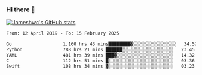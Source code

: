 ### Hi there 👋

[![Jameshwc's GitHub stats](https://github-readme-stats.vercel.app/api?username=jameshwc)](https://github.com/anuraghazra/github-readme-stats)

<!--START_SECTION:waka-->

```txt
From: 12 April 2019 - To: 15 February 2025

Go                   1,160 hrs 43 mins████████▓░░░░░░░░░░░░░░░░   34.52 %
Python               788 hrs 21 mins ██████░░░░░░░░░░░░░░░░░░░   23.45 %
YAML                 481 hrs 39 mins ███▓░░░░░░░░░░░░░░░░░░░░░   14.32 %
C                    112 hrs 51 mins █░░░░░░░░░░░░░░░░░░░░░░░░   03.36 %
Swift                108 hrs 34 mins ▓░░░░░░░░░░░░░░░░░░░░░░░░   03.23 %
```

<!--END_SECTION:waka-->